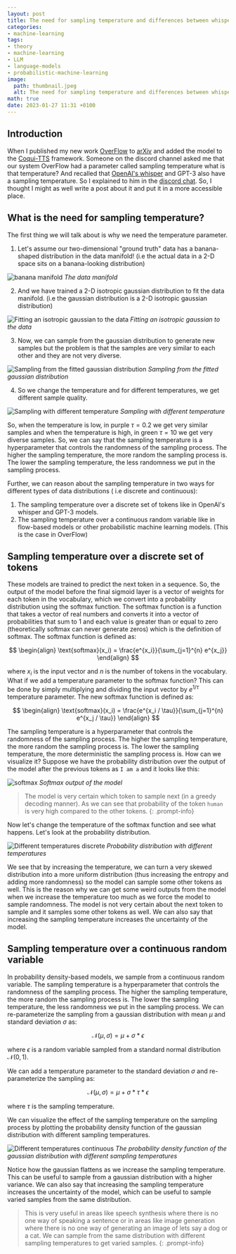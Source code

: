 ```yaml
---
layout: post
title: The need for sampling temperature and differences between whisper, GPT-3, and probabilistic model's temperature
categories:
- machine-learning
tags:
- theory
- machine-learning
- LLM
- language-models
- probabilistic-machine-learning
image:
  path: thumbnail.jpeg
  alt: The need for sampling temperature and differences between whisper, GPT-3, and probabilistic model's temperature
math: true
date: 2023-01-27 11:31 +0100
---
```

## Introduction

When I published my new work [OverFlow](https://shivammehta25.github.io/OverFlow) to [arXiv](https://arxiv.org/pdf/2211.06892.pdf) and added the model to the [Coqui-TTS](https://github.com/coqui-ai/TTS/blob/dev/TTS/tts/models/overflow.py) framework. Someone on the discord channel asked me that our system OverFlow had a parameter called sampling temperature what is that temperature? And recalled that [OpenAI's whisper](https://github.com/openai/whisper) and GPT-3 also have a sampling temperature. So I explained to him in the [discord chat](https://discord.com/channels/1037326658807533628/1053073178848657469). So, I thought I might as well write a post about it and put it in a more accessible place.

## What is the need for sampling temperature?


The first thing we will talk about is why we need the temperature parameter.

1. Let's assume our two-dimensional "ground truth" data has a banana-shaped distribution in the data manifold! (i.e the actual data in a 2-D space sits on a banana-looking distribution)

![banana manifold](banana_manifold_1.jpeg)
_The data manifold_

2. And we have trained a 2-D isotropic gaussian distribution to fit the data manifold. (i.e the gaussian distribution is a 2-D isotropic gaussian distribution)

![Fitting an isotropic gaussian to the data](banana_manifold_2.jpeg)
_Fitting an isotropic gaussian to the data_

3. Now, we can sample from the gaussian distribution to generate new samples but the problem is that the samples are very similar to each other and they are not very diverse.

![Sampling from the fitted gaussian distribution](banana_manifold_3.jpeg)
_Sampling from the fitted gaussian distribution_

4. So we change the temperature and for different temperatures, we get different sample quality.

![Sampling with different temperature](banana_manifold_4.jpeg)
_Sampling with different temperature_

So, when the temperature is low, in purple $\tau=0.2$ we get very similar samples and when the temperature is high, in green $\tau=10$ we get very diverse samples. So, we can say that the sampling temperature is a hyperparameter that controls the randomness of the sampling process. The higher the sampling temperature, the more random the sampling process is. The lower the sampling temperature, the less randomness we put in the sampling process.

Further, we can reason about the sampling temperature in two ways for different types of data distributions ( i.e discrete and continuous):

1. The sampling temperature over a discrete set of tokens like in OpenAI's whisper and GPT-3 models.
2. The sampling temperature over a continuous random variable like in flow-based models or other probabilistic machine learning models. (This is the case in OverFlow)

## Sampling temperature over a discrete set of tokens

These models are trained to predict the next token in a sequence. So, the output of the model before the final sigmoid layer is a vector of weights for each token in the vocabulary, which we convert into a probability distribution using the softmax function. The softmax function is a function that takes a vector of real numbers and converts it into a vector of probabilities that sum to 1 and each value is greater than or equal to zero (theoretically softmax can never generate zeros) which is the definition of softmax. The softmax function is defined as:

$$
\begin{align}
\text{softmax}(x_i) = \frac{e^{x_i}}{\sum_{j=1}^{n} e^{x_j}}
\end{align}
$$

where $x_i$ is the input vector and $n$ is the number of tokens in the vocabulary.
What if we add a temperature parameter to the softmax function? This can be done by simply multiplying and dividing the input vector by $e^{1/\tau}$ temperature parameter. The new softmax function is defined as:

$$
\begin{align}
\text{softmax}(x_i) = \frac{e^{x_i / \tau}}{\sum_{j=1}^{n} e^{x_j / \tau}}
\end{align}
$$

The sampling temperature is a hyperparameter that controls the randomness of the sampling process. The higher the sampling temperature, the more random the sampling process is. The lower the sampling temperature, the more deterministic the sampling process is. How can we visualize it?
Suppose we have the probability distribution over the output of the model after the previous tokens as `I am a` and it looks like this:

![softmax](softmax_output.jpeg)
_Softmax output of the model_

> The model is very certain which token to sample next (in a greedy decoding manner). As we can see that probability of the token `human` is very high compared to the other tokens.
{: .prompt-info}

Now let's change the temperature of the softmax function and see what happens. Let's look at the probability distribution.

![Different temperatures discrete](different_temperatures.jpeg)
_Probability distribution with different temperatures_

We see that by increasing the temperature, we can turn a very skewed distribution into a more uniform distribution (thus increasing the entropy and adding more randomness) so the model can sample some other tokens as well. This is the reason why we can get some weird outputs from the model when we increase the temperature too much as we force the model to sample randomness. The model is not very certain about the next token to sample and it samples some other tokens as well. We can also say that increasing the sampling temperature increases the uncertainty of the model.

## Sampling temperature over a continuous random variable

In probability density-based models, we sample from a continuous random variable. The sampling temperature is a hyperparameter that controls the randomness of the sampling process. The higher the sampling temperature, the more random the sampling process is. The lower the sampling temperature, the less randomness we put in the sampling process.
We can re-parameterize the sampling from a gaussian distribution with mean $\mu$ and standard deviation $\sigma$ as:

$$ \mathcal{N}\left( \mu, \sigma \right) = \mu + \sigma * \epsilon $$

where $\epsilon$ is a random variable sampled from a standard normal distribution $\mathcal{N}\left( 0, 1 \right)$.

We can add a temperature parameter to the standard deviation $\sigma$ and re-parameterize the sampling as:

$$ \mathcal{N}\left( \mu, \sigma \right) = \mu + \sigma * \tau * \epsilon $$

where $\tau$ is the sampling temperature.

We can visualize the effect of the sampling temperature on the sampling process by plotting the probability density function of the gaussian distribution with different sampling temperatures.

![Different temperatures continuous](different_temperatures_continuous.jpeg)
_The probability density function of the gaussian distribution with different sampling temperatures_

Notice how the gaussian flattens as we increase the sampling temperature. This can be useful to sample from a gaussian distribution with a higher variance. We can also say that increasing the sampling temperature increases the uncertainty of the model, which can be useful to sample varied samples from the same distribution.

> This is very useful in areas like speech synthesis where there is no one way of speaking a sentence or in areas like image generation where there is no one way of generating an image of lets say a dog or a cat. We can sample from the same distribution with different sampling temperatures to get varied samples.
{: .prompt-info}
